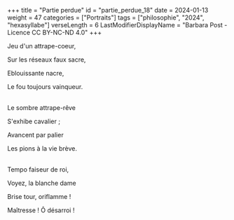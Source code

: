 +++
title = "Partie perdue"
id = "partie_perdue_18"
date = 2024-01-13
weight = 47
categories = ["Portraits"]
tags = ["philosophie", "2024", "hexasyllabe"]
verseLength = 6
LastModifierDisplayName = "Barbara Post - Licence CC BY-NC-ND 4.0"
+++

Jeu d'un attrape-coeur,

Sur les réseaux faux sacre,

Eblouissante nacre,

Le fou toujours vainqueur.

 \
Le sombre attrape-rêve

S'exhibe cavalier ;

Avancent par palier

Les pions à la vie brève.

 \
Tempo faiseur de roi,

Voyez, la blanche dame

Brise tour, oriflamme !

Maîtresse ! Ô désarroi !
